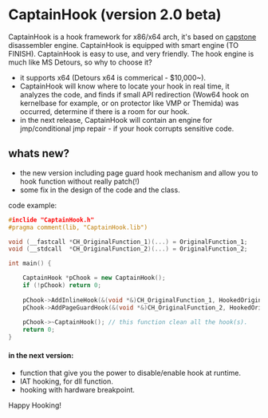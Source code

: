 # CaptainHook (version 2.0 beta)

CaptainHook is a hook framework for x86/x64 arch, it's based on [capstone](https://github.com/aquynh/capstone) disassembler engine. CaptainHook is equipped with smart engine (TO FINISH).
CaptainHook is easy to use, and very friendly.
The hook engine is much like MS Detours, so why to choose it?
* it supports x64 (Detours x64 is commerical - $10,000~).
* CaptainHook will know where to locate your hook in real time, it analyzes the code, and finds if small API redirection (Wow64 hook on kernelbase for example, or on protector like VMP or Themida) was occurred, determine if there is a room for our hook.
* in the next release, CaptainHook will contain an engine for jmp/conditional jmp repair - if your hook corrupts sensitive code.

## whats new?
* the new version including page guard hook mechanism and allow you to hook function without really patch(!)
* some fix in the design of the code and the class.

code example:
```c++
#inclide "CaptainHook.h"
#pragma comment(lib, "CaptainHook.lib")

void (__fastcall *CH_OriginalFunction_1)(...) = OriginalFunction_1;
void (__stdcall  *CH_OriginalFunction_2)(...) = OriginalFunction_2;

int main() {

    CaptainHook *pChook = new CaptainHook();
    if (!pChook) return 0;
    
	pChook->AddInlineHook(&(void *&)CH_OriginalFunction_1, HookedOriginalFunction_1);
	pChook->AddPageGuardHook(&(void *&)CH_OriginalFunction_2, HookedOriginalFunction_2);
    
	pChook->~CaptainHook(); // this function clean all the hook(s).
    return 0;
}
```
#### in the next version:
* function that give you the power to disable/enable hook at runtime.
* IAT hooking, for dll function.
* hooking with hardware breakpoint.

Happy Hooking!
